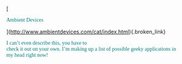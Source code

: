[
						  
<font face="Trebuchet MS" color="teal">Ambient Devices</font>
				  
](http://www.ambientdevices.com/cat/index.html){.broken_link} 

<font face="Trebuchet MS" color="teal">I can&#8217;t even describe this, you have to<br /> check it out on your own. I&#8217;m making up a list of possible geeky applications in<br /> my head right now!</font>